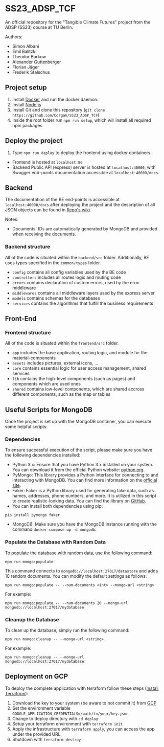 # SS23_ADSP_TCF

An official repository for the "Tangible Climate Futures" project from the ADSP (SS23) course at TU Berlin.

Authors:

- Simon Albani
- Emil Balitzki
- Theodor Barkow
- Alexander Guttenberger
- Florian Jäger
- Frederik Stalschus

## Project setup

1. Install [Docker](https://docs.docker.com/engine/install/) and run the docker daemon.
2. Install [Node.js](https://nodejs.org/en)
3. Install Git and clone this repository (`git clone https://github.com/Corgam/SS23_ADSP_TCF`)
4. Inside the root folder run `npm run setup`, which will install all required npm packages.

## Deploy the project

1. Type `npm run deploy` to deploy the frontend using docker containers.

- Frontend is hosted at `localhost:80`
- Backend Public API (express) server is hosted at `localhost:40000`, with Swagger end-points documentation accessible at `localhost:40000/docs`.

## Backend

The documentation of the BE end-points is accessible at `localhost:40000/docs` after deploying the project and the description of all JSON objects can be found in [Repo's wiki](https://github.com/Corgam/SS23_ADSP_TCF/wiki).

Notes:

- Documents' IDs are automatically generated by MongoDB and provided when receiving the documents.

### Backend structure

All of the code is situated within the `backend/src` folder.
Additionally, BE uses types specified in the `common/types` folder.

- `config` contains all config variables used by the BE code
- `controllers` includes all routes logic and routing code
- `errors` contains declaration of custom errors, used by the error middleware
- `middlewares` contains all middleware layers used by the express server
- `models` contains schemas for the databases
- `services` contains the algorithms that fulfill the business requirements

## Front-End

### Frontend structure

All of the code is situated within the `frontend/src` folder.

- `app` includes the base application, routing logic, and module for the material-components
- `assets` includes pictures, external icons, ...
- `core` contains essential logic for user access management, shared services
- `lib` contains the high-level components (such as pages) and components which are used ones
- `shared` contains low-level components, which are shared accross different components, such as the map or tables

## Useful Scripts for MongoDB

Once the project is set up with the MongoDB container, you can execute some helpful scripts:

### Dependencies

To ensure successful execution of the script, please make sure you have the following dependencies installed:

- Python 3.x: Ensure that you have Python 3.x installed on your system. You can download it from the official Python website: [python.org](https://www.python.org/).
- PyMongo: This library provides a Python interface for connecting to and interacting with MongoDB. You can find more information on the [official site](https://www.mongodb.com/docs/drivers/pymongo/).
- Faker: Faker is a Python library used for generating fake data, such as names, addresses, phone numbers, and more. It is utilized in this script to create realistic-looking data. You can find the library on [GitHub](https://github.com/joke2k/faker).
- You can install both dependencies using pip:

```
pip install pymongo faker
```

- MongoDB: Make sure you have the MongoDB instance running with the command `docker-compose up -d mongodb`.

### Populate the Database with Random Data

To populate the database with random data, use the following command:

```
npm run mongo:populate
```

This command connects to `mongodb://localhost:27017/datastore` and adds 10 random documents. You can modify the default settings as follows:

```
npm run mongo:populate -- --num-documents <int> --mongo-url <string>
```

For example:

```
npm run mongo:populate -- --num-documents 20 --mongo-url mongodb://localhost:27017/mydatabase
```

### Cleanup the Database

To clean up the database, simply run the following command:

```
npm run mongo:cleanup -- --mongo-url <string>
```

For example:

```
npm run mongo:cleanup -- --mongo-url mongodb://localhost:27017/mydatabase
```

## Deployment on GCP

To deploy the complete application with terraform follow these steps ([Install Terraform](https://developer.hashicorp.com/terraform/downloads)):

1. Download the key to your system (be aware to not commit it) from [GCP](https://console.cloud.google.com/iam-admin/serviceaccounts/details/104857105655565907431/keys?project=adsp-387109&supportedpurview=project)
2. Set the environment variable `GOOGLE_APPLICATION_CREDENTIALS=/path/to/your/key.json`
3. Change to deploy directory with `cd deploy`
4. Setup your terraform environment with `terraform init`
5. Apply the infrastructure with `terraform apply`, you can access the app under the provided URL
6. Shutdown with `terraform destroy`
